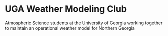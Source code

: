 # UGA Weather Modeling Club
Atmospheric Science students at the University of Georgia working together to maintain an operational weather model for Northern Georgia
